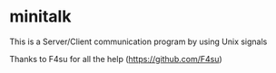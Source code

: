 # minitalk

This is a Server/Client communication program by using Unix signals 

Thanks to F4su for all the help (https://github.com/F4su)
